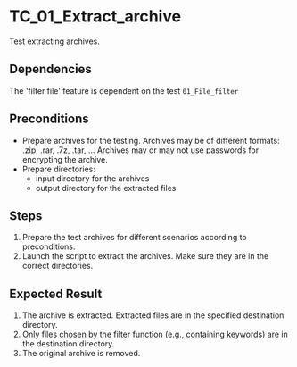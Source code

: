 # TC_01_Extract_archive

Test extracting archives.

## Dependencies

The 'filter file' feature is dependent on the test `01_File_filter`

## Preconditions

- Prepare archives for the testing.
Archives may be of different formats: .zip, .rar, .7z, .tar, ...
Archives may or may not use passwords for encrypting the archive.
- Prepare directories:
  - input directory for the archives
  - output directory for the extracted files

## Steps

1. Prepare the test archives for different scenarios according to preconditions.
2. Launch the script to extract the archives. Make sure they are in the correct directories.


## Expected Result

1. The archive is extracted. Extracted files are in the specified destination directory.
2. Only files chosen by the filter function (e.g., containing keywords) are in the destination directory.
3. The original archive is removed.

